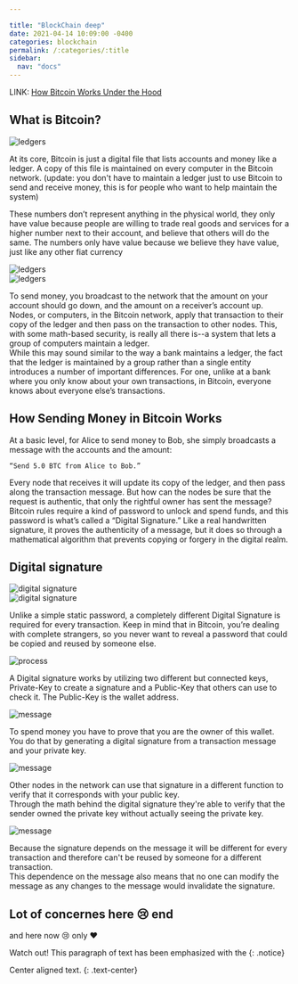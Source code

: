 ```yaml
---

title: "BlockChain deep"
date: 2021-04-14 10:09:00 -0400
categories: blockchain
permalink: /:categories/:title
sidebar:
  nav: "docs"
---
```


LINK: [How Bitcoin Works Under the Hood](https://www.blogger.com/#)

## What is Bitcoin?

![ledgers](https://1.bp.blogspot.com/-aRwHJuD_qLE/YGoB4BSHVlI/AAAAAAAALQY/ntMCW9ty2PQiahVANZfFL8Sg9yHdQwXbACPcBGAYYCw/s16000/1.png "ledgers")

 At its core, Bitcoin is just a digital file that lists accounts and money like a ledger. A copy of this file is maintained on every computer in the Bitcoin network. (update: you don't have to maintain a ledger just to use Bitcoin to send and receive money, this is for people who want to help maintain the system)  

These numbers don’t represent anything in the physical world, they only have value because people are willing to trade real goods and services for a higher number next to their account, and believe that others will do the same. The numbers only have value because we believe they have value, just like any other fiat currency

![ledgers](https://1.bp.blogspot.com/-Ct6E5wufFwM/YGoCT0NQgVI/AAAAAAAALQk/p8-Zjxl6qTkopN9NL_9v94eUJZ274kl5gCPcBGAYYCw/s16000/3.png)  
![ledgers](https://1.bp.blogspot.com/-Ct6E5wufFwM/YGoCT0NQgVI/AAAAAAAALQk/p8-Zjxl6qTkopN9NL_9v94eUJZ274kl5gCPcBGAYYCw/s16000/3.png)

To send money, you broadcast to the network that the amount on your account should go down, and the amount on a receiver’s account up. Nodes, or computers, in the Bitcoin network, apply that transaction to their copy of the ledger and then pass on the transaction to other nodes. This, with some math-based security, is really all there is--a system that lets a group of computers maintain a ledger.  
While this may sound similar to the way a bank maintains a ledger, the fact that the ledger is maintained by a group rather than a single entity introduces a number of important differences. For one, unlike at a bank where you only know about your own transactions, in Bitcoin, everyone knows about everyone else’s transactions.

## How Sending Money in Bitcoin Works

At a basic level, for Alice to send money to Bob, she simply broadcasts a message with the accounts and the amount:

    “Send 5.0 BTC from Alice to Bob.”

Every node that receives it will update its copy of the ledger, and then pass along the transaction message. But how can the nodes be sure that the request is authentic, that only the rightful owner has sent the message?  
Bitcoin rules require a kind of password to unlock and spend funds, and this password is what’s called a “Digital Signature.” Like a real handwritten signature, it proves the authenticity of a message, but it does so through a mathematical algorithm that prevents copying or forgery in the digital realm.  

## Digital signature  

![digital signature](https://1.bp.blogspot.com/-Xlz9U8g0BNM/YGoHhljq92I/AAAAAAAALQ0/vRznDhgbJus4neKs1N9Ekp8A9HmrRHQqwCPcBGAYYCw/s16000/4.png)  
![digital signature](https://1.bp.blogspot.com/-a8lkaQWPZFQ/YGoHhiYlpsI/AAAAAAAALQ4/83Yn39jaVl4sB6xef1gcRgOOlNjzKs7YACPcBGAYYCw/s16000/5.png)

Unlike a simple static password, a completely different Digital Signature is required for every transaction. Keep in mind that in Bitcoin, you’re dealing with complete strangers, so you never want to reveal a password that could be copied and reused by someone else.

![process](https://1.bp.blogspot.com/-VAxfRtcz7s0/YGoWKqQRqiI/AAAAAAAALcA/bGHWYd7qm6ghWCtbD0JeWJ9UTiHdRZlaACPcBGAYYCw/s16000/image010.png)

A Digital signature works by utilizing two different but connected keys, Private-Key to create a signature and a Public-Key that others can use to check it. The Public-Key is the wallet address.

![message](https://1.bp.blogspot.com/-KZv4en7_d4Y/YGoWK8tVtGI/AAAAAAAALbw/VRTLmSw3pekGqCEaXD7NTxfj6fadtKDBwCPcBGAYYCw/s16000/image012.png)

To spend money you have to prove that you are the owner of this wallet. You do that by generating a digital signature from a transaction message and your private key.

![message](https://1.bp.blogspot.com/-kjx3sweiBm0/YGoWLSuP7ZI/AAAAAAAALcI/9HFJSsqvL4AnYfxGzsZfluEjt2sQsTi9ACPcBGAYYCw/s16000/image014.png)

Other nodes in the network can use that signature in a different function to verify that it corresponds with your public key.  
Through the math behind the digital signature they're able to verify that the sender owned the private key without actually seeing the private key.

![message](https://1.bp.blogspot.com/-C_c85Bjbk2M/YGoWLnCafKI/AAAAAAAALcQ/Sawferl3Y8wwBHP_NsebT14ys2m9tAqrwCPcBGAYYCw/s16000/image016.png)

Because the signature depends on the message it will be different for every transaction and therefore can't be reused by someone for a different transaction.  
This dependence on the message also means that no one can modify the message as any changes to the message would invalidate the signature.

## Lot of concernes here :cry: end

and here now :cry: only :heart:

Watch out! This paragraph of text has been emphasized with the {: .notice}

Center aligned text. {: .text-center}
